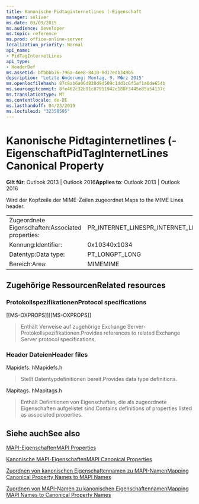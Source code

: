 ```yaml
---
title: Kanonische Pidtaginternetlines (-Eigenschaft
manager: soliver
ms.date: 03/09/2015
ms.audience: Developer
ms.topic: reference
ms.prod: office-online-server
localization_priority: Normal
api_name:
- PidTagInternetLines
api_type:
- HeaderDef
ms.assetid: bfbbbb76-796a-4ee8-8410-0d17edb349b5
description: 'Letzte �nderung: Montag, 9. M�rz 2015'
ms.openlocfilehash: 87c8ab6a06d830d9d509c1dd1c6f5af1a0de654b
ms.sourcegitcommit: 8fe462c32b91c87911942c188f3445e85a54137c
ms.translationtype: MT
ms.contentlocale: de-DE
ms.lasthandoff: 04/23/2019
ms.locfileid: "32358595"
---
```

# <a name="pidtaginternetlines-canonical-property"></a><span data-ttu-id="34105-103">Kanonische Pidtaginternetlines (-Eigenschaft</span><span class="sxs-lookup"><span data-stu-id="34105-103">PidTagInternetLines Canonical Property</span></span>

  
  
<span data-ttu-id="34105-104">**Gilt für**: Outlook 2013 | Outlook 2016</span><span class="sxs-lookup"><span data-stu-id="34105-104">**Applies to**: Outlook 2013 | Outlook 2016</span></span> 
  
<span data-ttu-id="34105-105">Wird der Kopfzeile der MIME-Zeilen zugeordnet.</span><span class="sxs-lookup"><span data-stu-id="34105-105">Maps to the MIME Lines header.</span></span>
  
|||
|:-----|:-----|
|<span data-ttu-id="34105-106">Zugeordnete Eigenschaften:</span><span class="sxs-lookup"><span data-stu-id="34105-106">Associated properties:</span></span>  <br/> |<span data-ttu-id="34105-107">PR_INTERNET_LINES</span><span class="sxs-lookup"><span data-stu-id="34105-107">PR_INTERNET_LINES</span></span>  <br/> |
|<span data-ttu-id="34105-108">Kennung:</span><span class="sxs-lookup"><span data-stu-id="34105-108">Identifier:</span></span>  <br/> |<span data-ttu-id="34105-109">0x1034</span><span class="sxs-lookup"><span data-stu-id="34105-109">0x1034</span></span>  <br/> |
|<span data-ttu-id="34105-110">Datentyp:</span><span class="sxs-lookup"><span data-stu-id="34105-110">Data type:</span></span>  <br/> |<span data-ttu-id="34105-111">PT_LONG</span><span class="sxs-lookup"><span data-stu-id="34105-111">PT_LONG</span></span>  <br/> |
|<span data-ttu-id="34105-112">Bereich:</span><span class="sxs-lookup"><span data-stu-id="34105-112">Area:</span></span>  <br/> |<span data-ttu-id="34105-113">MIME</span><span class="sxs-lookup"><span data-stu-id="34105-113">MIME</span></span>  <br/> |
   
## <a name="related-resources"></a><span data-ttu-id="34105-114">Zugehörige Ressourcen</span><span class="sxs-lookup"><span data-stu-id="34105-114">Related resources</span></span>

### <a name="protocol-specifications"></a><span data-ttu-id="34105-115">Protokollspezifikationen</span><span class="sxs-lookup"><span data-stu-id="34105-115">Protocol specifications</span></span>

<span data-ttu-id="34105-116">[[MS-OXPROPS]]</span><span class="sxs-lookup"><span data-stu-id="34105-116">[[MS-OXPROPS]]</span></span> 
  
> <span data-ttu-id="34105-117">Enthält Verweise auf zugehörige Exchange Server-Protokollspezifikationen.</span><span class="sxs-lookup"><span data-stu-id="34105-117">Provides references to related Exchange Server protocol specifications.</span></span>
    
### <a name="header-files"></a><span data-ttu-id="34105-118">Header Dateien</span><span class="sxs-lookup"><span data-stu-id="34105-118">Header files</span></span>

<span data-ttu-id="34105-119">Mapidefs. h</span><span class="sxs-lookup"><span data-stu-id="34105-119">Mapidefs.h</span></span>
  
> <span data-ttu-id="34105-120">Stellt Datentypdefinitionen bereit.</span><span class="sxs-lookup"><span data-stu-id="34105-120">Provides data type definitions.</span></span>
    
<span data-ttu-id="34105-121">Mapitags. h</span><span class="sxs-lookup"><span data-stu-id="34105-121">Mapitags.h</span></span>
  
> <span data-ttu-id="34105-122">Enthält Definitionen von Eigenschaften, die als zugeordnete Eigenschaften aufgelistet sind.</span><span class="sxs-lookup"><span data-stu-id="34105-122">Contains definitions of properties listed as associated properties.</span></span>
    
## <a name="see-also"></a><span data-ttu-id="34105-123">Siehe auch</span><span class="sxs-lookup"><span data-stu-id="34105-123">See also</span></span>



[<span data-ttu-id="34105-124">MAPI-Eigenschaften</span><span class="sxs-lookup"><span data-stu-id="34105-124">MAPI Properties</span></span>](mapi-properties.md)
  
[<span data-ttu-id="34105-125">Kanonische MAPI-Eigenschaften</span><span class="sxs-lookup"><span data-stu-id="34105-125">MAPI Canonical Properties</span></span>](mapi-canonical-properties.md)
  
[<span data-ttu-id="34105-126">Zuordnen von kanonischen Eigenschaftennamen zu MAPI-Namen</span><span class="sxs-lookup"><span data-stu-id="34105-126">Mapping Canonical Property Names to MAPI Names</span></span>](mapping-canonical-property-names-to-mapi-names.md)
  
[<span data-ttu-id="34105-127">Zuordnen von MAPI-Namen zu kanonischen Eigenschaftennamen</span><span class="sxs-lookup"><span data-stu-id="34105-127">Mapping MAPI Names to Canonical Property Names</span></span>](mapping-mapi-names-to-canonical-property-names.md)

